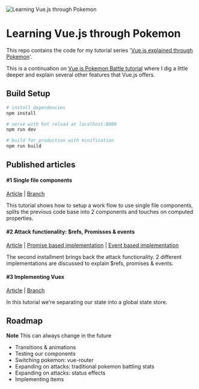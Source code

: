 ![Learning Vue.js through Pokemon](https://cdn-images-1.medium.com/max/2000/1*zUXn3MdnINFkEmqe92Nfcw.png)
# Learning Vue.js through Pokemon

This repo contains the code for my tutorial series '[Vue.js explained through Pokemon](https://medium.com/@maximkerstens/vue-js-explained-through-pokemon-ac49516ba5d3#.tp1jszxgb)'.

This is a continuation on [Vue.js Pokemon Battle tutorial](https://medium.com/coding-artist/vue-js-pokemon-battle-tutorial-380cd72eb681#.thudhql24) where I dig a little deeper and explain several other features that Vue.js offers.

## Build Setup

``` bash
# install dependencies
npm install

# serve with hot reload at localhost:8080
npm run dev

# build for production with minification
npm run build
```

## Published articles

#### #1 Single file components
[Article](https://medium.com/@maximkerstens/vue-js-explained-through-pokemon-ac49516ba5d3#.tp1jszxgb) | [Branch](https://github.com/happyDemon/learning-vue-through-pokemon/tree/chapter-1)

This tutorial shows how to setup a work flow to use single file components,
splits the previous code base into 2 components and touches on computed properties.


#### #2 Attack functionality: $refs, Promisses & events
[Article](https://medium.com/@maximkerstens/vue-js-explained-through-pokemon-2-refs-promises-event-bus-79b705498f0#.kfotzu5wz) | [Promise based implementation](https://github.com/happyDemon/learning-vue-through-pokemon/tree/chapter-2-promisses) | [Event based implementation](https://github.com/happyDemon/learning-vue-through-pokemon/tree/chapter-2-events)

The second installment brings back the attack functionality.
2 different implementations are discussed to explain $refs, promises & events.

#### #3 Implementing Vuex
[Article](https://medium.com/@maximkerstens/vue-js-explained-through-pokemon-b4779c83b245#.6juxdzpc9) | [Branch](https://github.com/happyDemon/learning-vue-through-pokemon/tree/chapter-3)

In this tutorial we're separating our state into a global state store.

## Roadmap
**Note** This can always change in the future

 - Transitions & animations
 - Testing our components
 - Switching pokemon: vue-router
 - Expanding on attacks: traditional pokemon battling stats
 - Expanding on attacks: status effects
 - Implementing items
